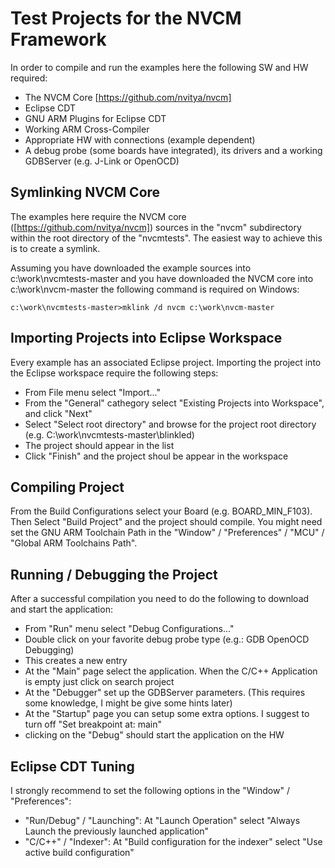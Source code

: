 # Test Projects for the NVCM Framework

In order to compile and run the examples here the following SW and HW required:
 * The NVCM Core [https://github.com/nvitya/nvcm]
 * Eclipse CDT
 * GNU ARM Plugins for Eclipse CDT
 * Working ARM Cross-Compiler
 * Appropriate HW with connections (example dependent)
 * A debug probe (some boards have integrated), its drivers and a working GDBServer (e.g. J-Link or OpenOCD)

## Symlinking NVCM Core

The examples here require the NVCM core ([https://github.com/nvitya/nvcm]) sources in the "nvcm" subdirectory within the root directory of the "nvcmtests".
The easiest way to achieve this is to create a symlink.

Assuming you have downloaded the example sources into c:\work\nvcmtests-master and you have downloaded the NVCM core into c:\work\nvcm-master the following command is required on Windows:

    c:\work\nvcmtests-master>mklink /d nvcm c:\work\nvcm-master

## Importing Projects into Eclipse Workspace

Every example has an associated Eclipse project. Importing the project into the Eclipse workspace require the following steps:
 * From File menu select "Import..."
 * From the "General" cathegory select "Existing Projects into Workspace", and click "Next"
 * Select "Select root directory" and browse for the project root directory (e.g. C:\work\nvcmtests-master\blinkled)
 * The project should appear in the list
 * Click "Finish" and the project shoul be appear in the workspace

## Compiling Project

From the Build Configurations select your Board (e.g. BOARD_MIN_F103). Then Select "Build Project" and the project should compile.
You might need set the GNU ARM Toolchain Path in the "Window" / "Preferences" / "MCU" / "Global ARM Toolchains Path".

## Running / Debugging the Project

After a successful compilation you need to do the following to download and start the application:
 * From "Run" menu select "Debug Configurations..."
 * Double click on your favorite debug probe type (e.g.: GDB OpenOCD Debugging)
 * This creates a new entry
 * At the "Main" page select the application. When the C/C++ Application is empty just click on search project
 * At the "Debugger" set up the GDBServer parameters. (This requires some knowledge, I might be give some hints later)
 * At the "Startup" page you can setup some extra options. I suggest to turn off "Set breakpoint at: main"
 * clicking on the "Debug" should start the application on the HW

## Eclipse CDT Tuning

I strongly recommend to set the following options in the "Window" / "Preferences":
 * "Run/Debug" / "Launching": At "Launch Operation" select "Always Launch the previously launched application"
 * "C/C++" / "Indexer": At "Build configuration for the indexer" select "Use active build configuration"
